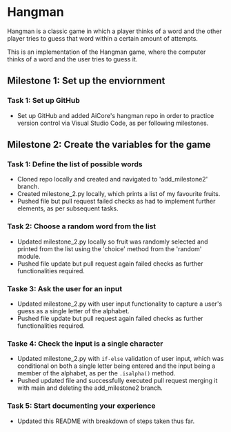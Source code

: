 # Hangman
Hangman is a classic game in which a player thinks of a word and the other player tries to guess that word within a certain amount of attempts.

This is an implementation of the Hangman game, where the computer thinks of a word and the user tries to guess it. 

## Milestone 1: Set up the enviornment

### Task 1: Set up GitHub
- Set up GitHub and added AiCore's hangman repo in order to practice version control via Visual Studio Code, as per following milestones.

## Milestone 2: Create the variables for the game

### Task 1: Define the list of possible words
- Cloned repo locally and created and navigated to 'add_milestone2' branch.
- Created milestone_2.py locally, which prints a list of my favourite fruits.
- Pushed file but pull request failed checks as had to implement further elements, as per subsequent tasks.

### Task 2: Choose a random word from the list
- Updated milestone_2.py locally so fruit was randomly selected and printed from the list using the 'choice' method from the 'random' module.
- Pushed file update but pull request again failed checks as further functionalities required.

### Taske 3: Ask the user for an input
- Updated milestone_2.py with user input functionality to capture a user's guess as a single letter of the alphabet.
- Pushed file update but pull request again failed checks as further functionalities required.

### Taske 4: Check the input is a single character
- Updated milestone_2.py with `if-else` validation of user input, which was conditional on both a single letter being entered and the input being a member of the alphabet, as per the `.isalpha()` method.
- Pushed updated file and successfully executed pull request merging it with main and deleting the add_milestone2 branch.

### Task 5: Start documenting your experience
- Updated this README with breakdown of steps taken thus far.

